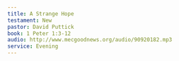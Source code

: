 ```yaml
---
title: A Strange Hope
testament: New
pastor: David Puttick
book: 1 Peter 1:3-12
audio: http://www.mecgoodnews.org/audio/90920182.mp3
service: Evening
---
```

